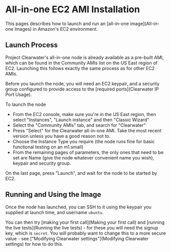 # All-in-one EC2 AMI Installation

This pages describes how to launch and run an [all-in-one image](All-in-one Images) in Amazon's EC2 environment.

## Launch Process

Project Clearwater's all-in-one node is already available as a pre-built AMI, which can be found in the Community AMIs list on the US East region of EC2.  Launching this follows exactly the same process as for other EC2 AMIs.

Before you launch the node, you will need an EC2 keypair, and a security group configured to provide access to the [required ports](Clearwater IP Port Usage).

To launch the node
*  From the EC2 console, make sure you're in the US East region, then select "Instances", "Launch instance" and then "Classic Wizard"
*  Select the "Community AMIs" tab, and search for "Clearwater"
*  Press "Select" for the Clearwater all-in-one AMI. Take the most recent version unless you have a good reason not to.
*  Choose the Instance Type you require (the node runs fine for basic functional testing on an m1.small)
*  From the remaining pages of parameters, the only ones that need to be set are Name (give the node whatever convenient name you wish), keypair and security group. 

On the last page, press "Launch", and wait for the node to be started by EC2.

## Running and Using the Image

Once the node has launched, you can SSH to it using the keypair you supplied at launch time, and username `ubuntu`.

You can then try [making your first call](Making your first call) and [running the live tests](Running the live tests) - for these you will need the signup key, which is `secret`.  You will probably want to change this to a more secure value - see ["Modifying Clearwater settings"](Modifying Clearwater settings) for how to do this.
